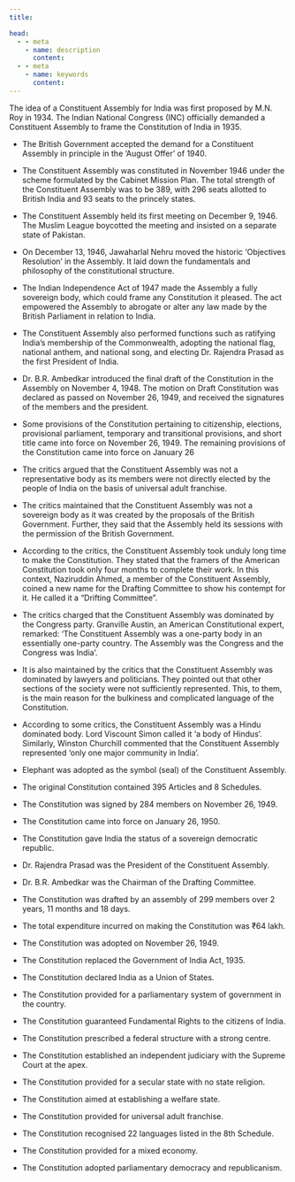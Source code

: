 ```yaml
---
title: 

head:
  - - meta
    - name: description
      content: 
  - - meta
    - name: keywords
      content: 
---
```


<div class="  font-serif    text-base  font-normal tracking-wide">

The idea of a Constituent Assembly for India was first proposed by M.N. Roy in 1934. The Indian National Congress (INC) officially demanded a Constituent Assembly to frame the Constitution of India in 1935.

- The British Government accepted the demand for a Constituent Assembly in principle in the ‘August Offer’ of 1940.
- The Constituent Assembly was constituted in November 1946 under the scheme formulated by the Cabinet Mission Plan. The total strength of the Constituent Assembly was to be 389, with 296 seats allotted to British India and 93 seats to the princely states.
- The Constituent Assembly held its first meeting on December 9, 1946. The Muslim League boycotted the meeting and insisted on a separate state of Pakistan.
- On December 13, 1946, Jawaharlal Nehru moved the historic ‘Objectives Resolution’ in the Assembly. It laid down the fundamentals and philosophy of the constitutional structure.
- The Indian Independence Act of 1947 made the Assembly a fully sovereign body, which could frame any Constitution it pleased. The act empowered the Assembly to abrogate or alter any law made by the British Parliament in relation to India.
- The Constituent Assembly also performed functions such as ratifying India’s membership of the Commonwealth, adopting the national flag, national anthem, and national song, and electing Dr. Rajendra Prasad as the first President of India.
- Dr. B.R. Ambedkar introduced the final draft of the Constitution in the Assembly on November 4, 1948. The motion on Draft Constitution was declared as passed on November 26, 1949, and received the signatures of the members and the president.
- Some provisions of the Constitution pertaining to citizenship, elections, provisional parliament, temporary and transitional provisions, and short title came into force on November 26, 1949. The remaining provisions of the Constitution came into force on January 26
- The critics argued that the Constituent Assembly was not a representative body as its members were not directly elected by the people of India on the basis of universal adult franchise.

- The critics maintained that the Constituent Assembly was not a sovereign body as it was created by the proposals of the British Government. Further, they said that the Assembly held its sessions with the permission of the British Government.  

- According to the critics, the Constituent Assembly took unduly long time to make the Constitution. They stated that the framers of the American Constitution took only four months to complete their work. In this context, Naziruddin Ahmed, a member of the Constituent Assembly, coined a new name for the Drafting Committee to show his contempt for it. He called it a “Drifting Committee”.

- The critics charged that the Constituent Assembly was dominated by the Congress party. Granville Austin, an American Constitutional expert, remarked: ‘The Constituent Assembly was a one-party body in an essentially one-party country. The Assembly was the Congress and the Congress was India’.  

- It is also maintained by the critics that the Constituent Assembly was dominated by lawyers and politicians. They pointed out that other sections of the society were not sufficiently represented. This, to them, is the main reason for the bulkiness and complicated language of the Constitution.  

- According to some critics, the Constituent Assembly was a Hindu dominated body. Lord Viscount Simon called it ‘a body of Hindus’. Similarly, Winston Churchill commented that the Constituent Assembly represented ‘only one major community in India’.

- Elephant was adopted as the symbol (seal) of the Constituent Assembly.

- The original Constitution contained 395 Articles and 8 Schedules.

- The Constitution was signed by 284 members on November 26, 1949.

- The Constitution came into force on January 26, 1950.

- The Constitution gave India the status of a sovereign democratic republic.

- Dr. Rajendra Prasad was the President of the Constituent Assembly.

- Dr. B.R. Ambedkar was the Chairman of the Drafting Committee.

- The Constitution was drafted by an assembly of 299 members over 2 years, 11 months and 18 days.

- The total expenditure incurred on making the Constitution was ₹64 lakh.

- The Constitution was adopted on November 26, 1949.

- The Constitution replaced the Government of India Act, 1935.

- The Constitution declared India as a Union of States.

- The Constitution provided for a parliamentary system of government in the country.

- The Constitution guaranteed Fundamental Rights to the citizens of India.

- The Constitution prescribed a federal structure with a strong centre.

- The Constitution established an independent judiciary with the Supreme Court at the apex.

- The Constitution provided for a secular state with no state religion.

- The Constitution aimed at establishing a welfare state.

- The Constitution provided for universal adult franchise.

- The Constitution recognised 22 languages listed in the 8th Schedule.

- The Constitution provided for a mixed economy.

- The Constitution adopted parliamentary democracy and republicanism.



</div>
